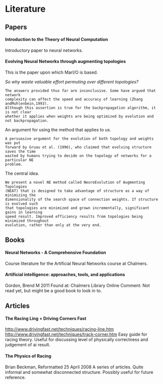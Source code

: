 # Literature

## Papers

#### Introduction to the Theory of Neural Computation
Introductory paper to neural networks.

#### Evolving Neural Networks through augmenting topologies
This is the paper upon which MarI/O is based.

*So why waste valuable effort permuting over different topologies?*
````
The answers provided thus far are inconclusive. Some have argued that network
complexity can affect the speed and accuracy of learning (Zhang andMuhlenbein,1993).
Although this assertion is true for the backpropagation algorithm, it is not clear
whether it applies when weights are being optimized by evolution and not backpropagation.
````

An argument for using the method that applies to us.
````
A persuasive argument for the evolution of both topology and weights was put
forward by Gruau et al. (1996), who claimed that evolving structure saves the time
wasted by humans trying to decide on the topology of networks for a particular NE
problem.
````
The central idea.
````
We present a novel NE method called NeuroEvolution of Augmenting Topologies
(NEAT) that is designed to take advantage of structure as a way of minimizing the
dimensionality of the search space of connection weights. If structure is evolved such
that topologies are minimized and grown incrementally, significant gains in learning
speed result. Improved efficiency results from topologies being minimized throughout
evolution, rather than only at the very end.
````

## Books

#### Neural Networks - A Comprehensive Foundation
Course literature for the Artificial Neural Networks course at Chalmers.

#### Artificial intelligence: approaches, tools, and applications
Gordon, Brend M
2011
Found at: Chalmers Library Online
Comment: Not read yet, but might be a good book to look in to.

## Articles

#### The Racing Ling + Driving Corners Fast
http://www.drivingfast.net/techniques/racing-line.htm
http://www.drivingfast.net/techniques/track-corner.htm
Easy guide for racing theory. Useful for discussing level of physically correctness and judgement of ai result.

#### The Physics of Racing
Brian Beckman, Reformatted 25 April 2008
A series of articles. Quite informal and somewhat disconnected structure. Possibly useful for future reference.
